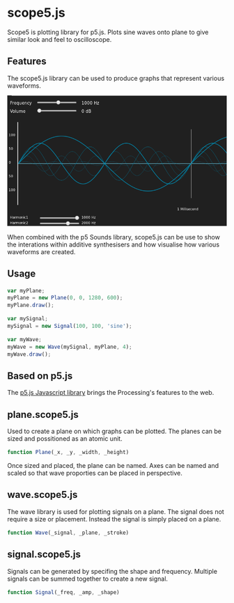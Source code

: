 [p5js]: https://p5js.org/

scope5.js
=========

Scope5 is plotting library for p5.js. Plots sine waves onto plane to give similar look and feel to oscilloscope.

Features
--------

The scope5.js library can be used to produce graphs that represent various waveforms.

![Additive Synth](/synth.png)

When combined with the p5 Sounds library, scope5.js can be use to show the interations within additive synthesisers and how visualise how various waveforms are created.

Usage
-----

```js
var myPlane;
myPlane = new Plane(0, 0, 1280, 600);
myPlane.draw();
```

```js
var mySignal;
mySignal = new Signal(100, 100, 'sine');
```

```js
var myWave;
myWave = new Wave(mySignal, myPlane, 4);
myWave.draw();
```

Based on p5.js
----------
The [p5.js Javascript library][p5js]  brings the Processing's features to the web.

plane.scope5.js
---------------
Used to create a plane on which graphs can be plotted. The planes can be sized and possitioned as an atomic unit.
```js
function Plane(_x, _y, _width, _height)
```
Once sized and placed, the plane can be named. Axes can be named and scaled so that wave proporties can be placed in perspective.

wave.scope5.js
--------------
The wave library is used for plotting signals on a plane. The signal does not require a size or placement. Instead the signal is simply placed on a plane.
```js
function Wave(_signal, _plane, _stroke)
```

signal.scope5.js
----------------
Signals can be generated by specifing the shape and frequency. Multiple signals can be summed together to create a new signal.
```js
function Signal(_freq, _amp, _shape)
```

